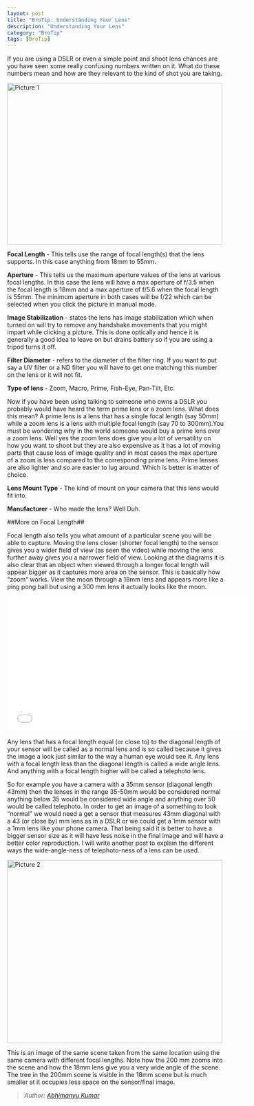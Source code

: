 ```yaml
---
layout: post
title: "BroTip: Understanding Your Lens"
description: "Understanding Your Lens"
category: "BroTip"
tags: [BroTip]
---
```




If you are using a DSLR or even a simple point and shoot lens chances are you have seen some really
confusing numbers written on it. What do these numbers mean and how are they relevant to the kind of
shot you are taking.

<a href="http://www.flickr.com/photos/akshaykothari/9366958031/" title="Picture 1 by akshaykothari, on Flickr"><img src="http://farm8.staticflickr.com/7330/9366958031_c80d268b56.jpg" width="500" height="375" alt="Picture 1"></a>

__Focal Length__ - This tells use the range of focal length(s) that the lens supports. In this case anything
from 18mm to 55mm.

__Aperture__ - This tells us the maximum aperture values of the lens at various focal lengths. In this case the
lens will have a max aperture of f/3.5 when the focal length is 18mm and a max aperture of f/5.6 when the
focal length is 55mm. The minimum aperture in both cases will be f/22 which can be selected when you
click the picture in manual mode.

__Image Stabilization__ - states the lens has image stabilization which when turned on will try to remove any
handshake movements that you might impart while clicking a picture. This is done optically and hence it is
generally a good idea to leave on but drains battery so if you are using a tripod turns it off.

__Filter Diameter__ - refers to the diameter of the filter ring. If you want to put say a UV filter or a ND filter you
will have to get one matching this number on the lens or it will not fit.

__Type of lens__ - Zoom, Macro, Prime, Fish-Eye, Pan-Tilt, Etc.

Now if you have been using talking to someone who owns a DSLR you probably would have
heard the term prime lens or a zoom lens. What does this mean? A prime lens is a lens that has a
single focal length (say 50mm) while a zoom lens is a lens with multiple focal length (say 70 to
300mm).You must be wondering why in the world someone would buy a prime lens over a zoom
lens. Well yes the zoom lens does give you a lot of versatility on how you want to shoot but they
are also expensive as it has a lot of moving parts that cause loss of image quality and in most
cases the max aperture of a zoom is less compared to the corresponding prime lens. Prime
lenses are also lighter and so are easier to lug around. Which is better is matter of choice.

__Lens Mount Type__ - The kind of mount on your camera that this lens would fit into.

__Manufacturer__ - Who made the lens? Well Duh.

##More on Focal Length##

Focal length also tells you what amount of a particular scene you will be able to capture. Moving the lens
closer (shorter focal length) to the sensor gives you a wider field of view (as seen the video) while moving
the lens further away gives you a narrower field of view. Looking at the diagrams it is also clear that an
object when viewed through a longer focal length will appear bigger as it captures more area on the
sensor. This is basically how “zoom” works. View the moon through a 18mm lens and appears more like a
ping pong ball but using a 300 mm lens it actually looks like the moon.

<iframe width="560" height="315" src="//www.youtube.com/embed/a_7NpD2XnEQ" frameborder="0"> </iframe>

Any lens that has a focal length equal (or close to) to the diagonal length of your sensor will be called as a
normal lens and is so called because it gives the image a look just similar to the way a human eye would
see it. Any lens with a focal length less than the diagonal length is called a wide angle lens. And anything
with a focal length higher will be called a telephoto lens.

So for example you have a camera with a 35mm sensor (diagonal length 43mm) then the lenses in the
range 35-50mm would be considered normal anything below 35 would be considered wide angle and
anything over 50 would be called telephoto. In order to get an image of a something to look “normal” we
would need a get a sensor that measures 43mm diagonal with a 43 (or close by) mm lens as in a DSLR
or we could get a 1mm sensor with a 1mm lens like your phone camera. That being said it is better to
have a bigger sensor size as it will have less noise in the final image and will have a better color
reproduction. I will write another post to explain the different ways the wide-angle-ness of telephoto-ness
of a lens can be used.

<a href="http://www.flickr.com/photos/akshaykothari/9369731526/" title="Picture 2 by akshaykothari, on Flickr"><img src="http://farm8.staticflickr.com/7347/9369731526_a49625f34e.jpg" width="500" height="425" alt="Picture 2"></a>

This is an image of the same scene taken from the same location using the same camera with different
focal lengths. Note how the 200 mm zooms into the scene and how the 18mm lens give you a very wide
angle of the scene. The tree in the 200mm scene is visible in the 18mm scene but is much smaller at it
occupies less space on the sensor/final image.


> _Author: [Abhimanyu Kumar](http://about.me/abhimanyukumar)_
